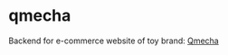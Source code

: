 # qmecha
Backend for e-commerce website of toy brand: [Qmecha](https://www.amazon.ca/s?i=merchant-items&me=A31RSVL770J4X9)
